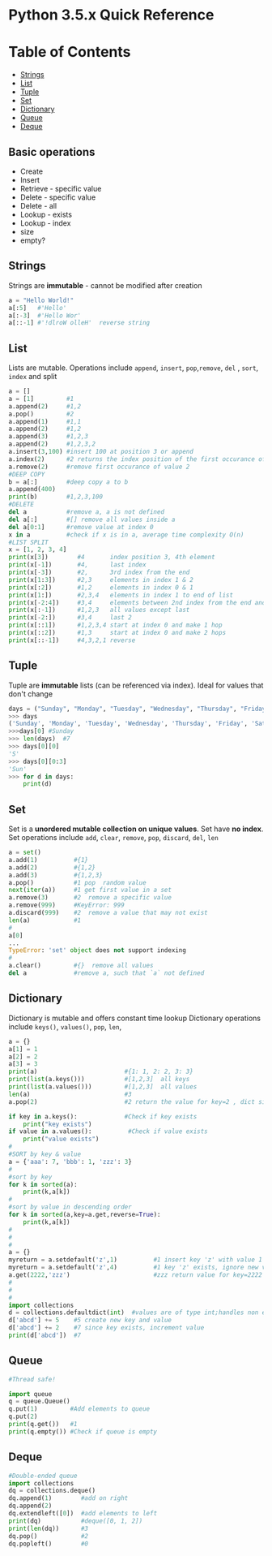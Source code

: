 # Python 3.5.x  Quick Reference

# Table of Contents
- [Strings](#strings)
- [List](#list)
- [Tuple](#tuple)
- [Set](#set)
- [Dictionary](#dictionary)
- [Queue](#queue)
- [Deque](#deque)

## Basic operations
* Create
* Insert
* Retrieve - specific value
* Delete - specific value
* Delete - all
* Lookup - exists
* Lookup - index
* size
* empty?

## Strings
Strings are **immutable** - cannot be modified after creation
```python
a = "Hello World!"
a[:5]   #'Hello'
a[:-3]  #'Hello Wor'
a[::-1] #'!dlroW olleH'  reverse string 
```

## List
Lists are mutable. Operations include `append`, `insert`, `pop`,`remove`, `del` , `sort`, `index` and split

````python
a = []
a = [1]         #1
a.append(2)     #1,2
a.pop()         #2
a.append(1)     #1,1
a.append(2)     #1,2
a.append(3)     #1,2,3
a.append(2)     #1,2,3,2
a.insert(3,100) #insert 100 at position 3 or append 
a.index(2)      #2 returns the index position of the first occurance of 2
a.remove(2)     #remove first occurance of value 2
#DEEP COPY
b = a[:]        #deep copy a to b
a.append(400)
print(b)        #1,2,3,100
#DELETE
del a           #remove a, a is not defined
del a[:]        #[] remove all values inside a 
del a[0:1]      #remove value at index 0
x in a          #check if x is in a, average time complexity O(n)
#LIST SPLIT
x = [1, 2, 3, 4]
print(x[3])        #4       index position 3, 4th element
print(x[-1])       #4,      last index
print(x[-3])       #2,      3rd index from the end
print(x[1:3])      #2,3     elements in index 1 & 2
print(x[:2])       #1,2     elements in index 0 & 1
print(x[1:])       #2,3,4   elements in index 1 to end of list
print(x[-2:4])     #3,4     elements between 2nd index from the end and 3rd index from end
print(x[:-1])      #1,2,3   all values except last
print(x[-2:])      #3,4     last 2
print(x[::1])      #1,2,3,4 start at index 0 and make 1 hop
print(x[::2])      #1,3     start at index 0 and make 2 hops
print(x[::-1])     #4,3,2,1 reverse
````

## Tuple
Tuple are **immutable** lists (can be referenced via index). Ideal for values that don't change
````python
days = ("Sunday", "Monday", "Tuesday", "Wednesday", "Thursday", "Friday", "Saturday")
>>> days
('Sunday', 'Monday', 'Tuesday', 'Wednesday', 'Thursday', 'Friday', 'Saturday')
>>>days[0] #Sunday
>>> len(days)  #7
>>> days[0][0]
'S'
>>> days[0][0:3]
'Sun'
>>> for d in days:
	print(d)
````

## Set
Set is a **unordered mutable collection on unique values**. Set have **no index**. 
Set operations include `add`, `clear`, `remove`, `pop`, `discard`, `del`, `len`
````python
a = set()
a.add(1)          #{1}
a.add(2)          #{1,2}
a.add(3)          #{1,2,3} 
a.pop()           #1 pop  random value
next(iter(a))     #1 get first value in a set
a.remove(3)       #2  remove a specific value
a.remove(999)     #KeyError: 999
a.discard(999)    #2  remove a value that may not exist
len(a)            #1
#
a[0]
...
TypeError: 'set' object does not support indexing
#
a.clear()         #{}  remove all values
del a             #remove a, such that `a` not defined
````

## Dictionary
Dictionary is mutable and offers constant time lookup
Dictionary operations include `keys()`, `values()`, `pop`, `len`, 
````python
a = {}
a[1] = 1
a[2] = 2
a[3] = 3
print(a)                        #{1: 1, 2: 2, 3: 3}
print(list(a.keys()))           #[1,2,3]  all keys
print(list(a.values()))         #[1,2,3]  all values
len(a)                          #3
a.pop(2)                        #2 return the value for key=2 , dict size reduces

if key in a.keys():             #Check if key exists
    print("key exists")
if value in a.values():          #Check if value exists
    print("value exists")
#
#SORT by key & value
a = {'aaa': 7, 'bbb': 1, 'zzz': 3}
#
#sort by key
for k in sorted(a):
	print(k,a[k])
#
#sort by value in descending order
for k in sorted(a,key=a.get,reverse=True):
	print(k,a[k])
#
#
#
a = {}
myreturn = a.setdefault('z',1)          #1 insert key 'z' with value 1 if key 'z' does not exist and returns the value of key 'z'
myreturn = a.setdefault('z',4)          #1 key 'z' exists, ignore new value
a.get(2222,'zzz')                       #zzz return value for key=2222 or 'zzz'  
#
#
#
import collections
d = collections.defaultdict(int)  #values are of type int;handles non existant keys
d['abcd'] += 5    #5 create new key and value
d['abcd'] += 2    #7 since key exists, increment value
print(d['abcd'])  #7
````

## Queue 
````python
#Thread safe!

import queue
q = queue.Queue()
q.put(1)         #Add elements to queue
q.put(2)
print(q.get())   #1 
print(q.empty()) #Check if queue is empty
````

## Deque 
````python
#Double-ended queue
import collections
dq = collections.deque()
dq.append(1)        #add on right
dq.append(2)
dq.extendleft([0])  #add elements to left
print(dq)           #deque([0, 1, 2])
print(len(dq))      #3
dq.pop()            #2
dq.popleft()        #0  
````

